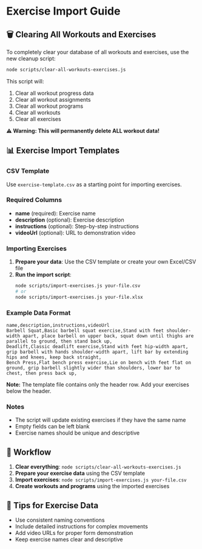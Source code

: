 # Exercise Import Guide

## 🗑️ Clearing All Workouts and Exercises

To completely clear your database of all workouts and exercises, use the new cleanup script:

```bash
node scripts/clear-all-workouts-exercises.js
```

This script will:
1. Clear all workout progress data
2. Clear all workout assignments
3. Clear all workout programs
4. Clear all workouts
5. Clear all exercises

**⚠️ Warning: This will permanently delete ALL workout data!**

## 📊 Exercise Import Templates

### CSV Template
Use `exercise-template.csv` as a starting point for importing exercises.

### Required Columns
- **name** (required): Exercise name
- **description** (optional): Exercise description
- **instructions** (optional): Step-by-step instructions
- **videoUrl** (optional): URL to demonstration video

### Importing Exercises

1. **Prepare your data**: Use the CSV template or create your own Excel/CSV file
2. **Run the import script**:
   ```bash
   node scripts/import-exercises.js your-file.csv
   # or
   node scripts/import-exercises.js your-file.xlsx
   ```

### Example Data Format

```csv
name,description,instructions,videoUrl
Barbell Squat,Basic barbell squat exercise,Stand with feet shoulder-width apart, place barbell on upper back, squat down until thighs are parallel to ground, then stand back up,
Deadlift,Classic deadlift exercise,Stand with feet hip-width apart, grip barbell with hands shoulder-width apart, lift bar by extending hips and knees, keep back straight,
Bench Press,Flat bench press exercise,Lie on bench with feet flat on ground, grip barbell slightly wider than shoulders, lower bar to chest, then press back up,
```

**Note:** The template file contains only the header row. Add your exercises below the header.

### Notes
- The script will update existing exercises if they have the same name
- Empty fields can be left blank
- Exercise names should be unique and descriptive

## 🔄 Workflow

1. **Clear everything**: `node scripts/clear-all-workouts-exercises.js`
2. **Prepare your exercise data** using the CSV template
3. **Import exercises**: `node scripts/import-exercises.js your-file.csv`
4. **Create workouts and programs** using the imported exercises

## 📝 Tips for Exercise Data

- Use consistent naming conventions
- Include detailed instructions for complex movements
- Add video URLs for proper form demonstration
- Keep exercise names clear and descriptive










